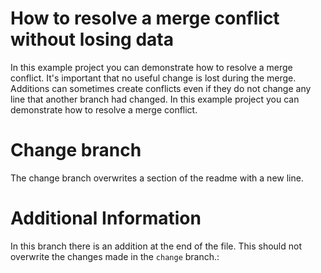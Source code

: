 # How to resolve a merge conflict without losing data
In this example project you can demonstrate how to resolve a merge conflict.
It's important that no useful change is lost during the merge.
Additions can sometimes create conflicts even if they do not change any line that another branch had changed.
In this example project you can demonstrate how to resolve a merge conflict.
 
# Change branch
The change branch overwrites a section of the readme with a new line.

# Additional Information
In this branch there is an addition at the end of the file.
This should not overwrite the changes made in the `change` branch.:
